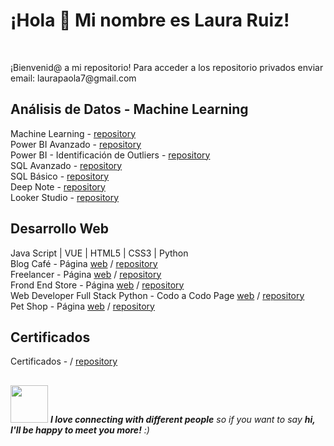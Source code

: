 ### 
<h1> ¡Hola 👋 Mi nombre es Laura Ruiz!</h1> <br>

<p>¡Bienvenid@ a mi repositorio! Para acceder a los repositorio privados enviar email: laurapaola7@gmail.com</p>

<h2>Análisis de Datos - Machine Learning </h2>

Machine Learning - [repository](https://github.com/ruizrlaurap0704/ConsultoBI)<br>
Power BI Avanzado - [repository](https://github.com/ruizrlaurap0704/PowerBI_Avanzado) <br>
Power BI - Identificación de Outliers - [repository](https://github.com/ruizrlaurap0704/PowerBI) <br>
SQL Avanzado - [repository](https://github.com/ruizrlaurap0704/ConsultorBI_SQL?tab=readme-ov-file) <br>
SQL Básico - [repository](https://github.com/ruizrlaurap0704/SQL_Basico) <br>
Deep Note - [repository](https://deepnote.com/workspace/ruizrlaurap-2be465d8-32b1-4954-957f-00aa42ed3f5d/project/Big-Data-government-of-the-city-of-buenos-aires-2911aff1-fbc3-4096-a097-f4065ee8f5d3/notebook/f985485c5dbb49838042bb11c347621b) <br>
Looker Studio - [repository](https://lookerstudio.google.com/u/0/reporting/76a344e6-f5ef-41e0-a06a-d301e3ae1b07/page/hjp5C) <br>

<h2>Desarrollo Web</h2>

Java Script | VUE | HTML5 | CSS3 | Python <br>
Blog Café - Página [web](https://blogdecaferuizrlaurap7.netlify.app/index.html) / [repository](https://github.com/ruizrlaurap0704/blogdecafe) <br>
Freelancer - Página [web](https://juanylaufreelancers.netlify.app/) / [repository](https://github.com/ruizrlaurap0704/Freelancer) <br>
Frond End Store - Página [web](https://fronendstorejuanylau.netlify.app/) / [repository](https://github.com/ruizrlaurap0704/FrontEndStoreInicio) <br>
Web Developer Full Stack Python - Codo a Codo Page [web](https://tranquil-gingersnap-f45509.netlify.app/) / [repository](https://github.com/ruizrlaurap0704/final) <br>
Pet Shop - Página [web](https://petshoplauyjuan.netlify.app/) / [repository](https://github.com/ruizrlaurap0704/PetShopMobile)<br>

<h2>Certificados</h2>

Certificados - / [repository](https://github.com/ruizrlaurap0704/Certificados/tree/main)<br>

## 
<img src="https://media.giphy.com/media/LnQjpWaON8nhr21vNW/giphy.gif" width="60"> <em><b>I love connecting with different people</b> so if you want to say <b>hi, I'll be happy to meet you more!</b> :)</em>
